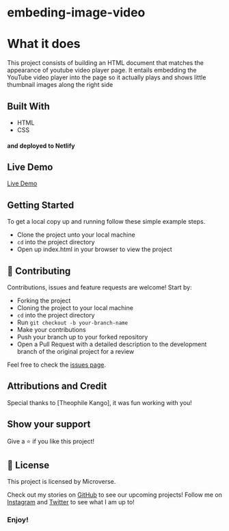 # embeding-image-video

# What it does
This project consists of building an HTML document that matches the appearance of youtube video player page. It entails embedding the YouTube video player into the page so it actually plays and shows little thumbnail images along the right side

## Built With
- HTML
- CSS
#### and deployed to Netlify

## Live Demo

[Live Demo](https://theophile-ritha-youtubeproject.netlify.com)

## Getting Started

To get a local copy up and running follow these simple example steps.
- Clone the project unto your local machine
- `cd` into the project directory
- Open up index.html in your browser to view the project

## 🤝 Contributing

Contributions, issues and feature requests are welcome! Start by:
* Forking the project
* Cloning the project to your local machine
* `cd` into the project directory
* Run `git checkout -b your-branch-name`
* Make your contributions
* Push your branch up to your forked repository
* Open a Pull Request with a detailed description to the development branch of the original project for a review

Feel free to check the [issues page](https://github.com/Theophile-Kango/embeding-image-video/issues).

## Attributions and Credit
Special thanks to [Theophile Kango], it was fun working with you! 

## Show your support

Give a ⭐️ if you like this project!

## 📝 License

This project is licensed by Microverse.


Check out my stories on [GitHub](https://github.com/Buyaki01) to see our upcoming projects!
Follow me on [Instagram](https://www.instagram.com/rittahbuyaki/?hl=en) and [Twitter](https://twitter.com/BuyakiRitta) to see what I am up to!
### Enjoy!
